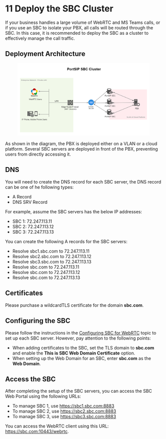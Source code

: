 # 11 Deploy the SBC Cluster

If your business handles a large volume of WebRTC and MS Teams calls, or if you use an SBC to isolate your PBX, all calls will be routed through the SBC. In this case, it is recommended to deploy the SBC as a cluster to effectively manage the call traffic.

## Deployment Architecture

<figure><img src="../.gitbook/assets/sbc_cluster.png" alt=""><figcaption></figcaption></figure>

As shown in the diagram, the PBX is deployed either on a VLAN or a cloud platform. Several SBC servers are deployed in front of the PBX, preventing users from directly accessing it.

## DNS

You will need to create the DNS record for each SBC server,  the DNS record can be one of he following types:

* A Record
* DNS SRV Record

For example, assume the SBC servers has the below IP addresses:

* SBC 1: 72.247.113.11
* SBC 2: 72.247.113.12
* SBC 3: 72.247.113.13

You can create the following A records for the SBC servers:

* Resolve sbc1.sbc.com to 72.247.113.11
* Resolve sbc2.sbc.com to 72.247.113.12
* Resolve sbc3.sbc.com to 72.247.113.13
* Resolve sbc.com to 72.247.113.11
* Resolve sbc.com to 72.247.113.12
* Resolve sbc.com to 72.247.113.13

## Certificates

Please purchase a wildcardTLS certificate for the domain **sbc.com**.

## Configuring the SBC

Please follow the instructions in the [Configuring SBC for WebRTC](9-configuring-sbc-for-webrtc.md) topic to set up each SBC server. However, pay attention to the following points:

* When adding certificates to the SBC, set the TLS domain to **sbc.com** and enable the **This is SBC Web Domain Certificate** option.
* When setting up the Web Domain for an SBC, enter **sbc.com** as the **Web Domain**.

## Access the SBC

After completing the setup of the SBC servers, you can access the SBC Web Portal using the following URLs:

* To manage SBC 1, use https://sbc1.sbc.com:8883
* To manage SBC 2, use https://sbc2.sbc.com:8883
* To manage SBC 3, use https://sbc3.sbc.com:8883

You can access the WebRTC client using this URL: https://sbc.com:10443/webrtc.

